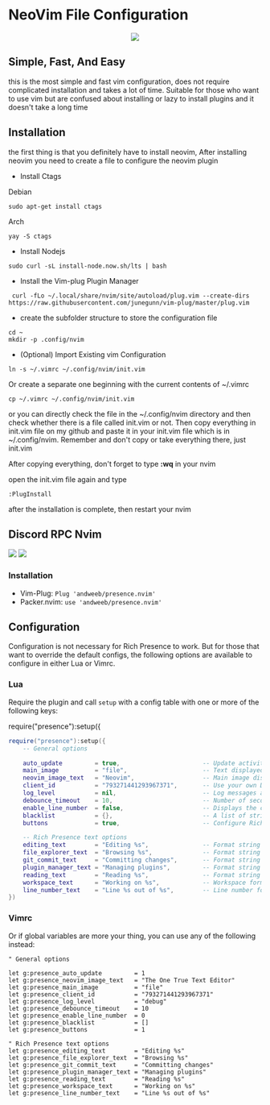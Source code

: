 # NeoVim File Configuration 

<center><img src="https://i.ibb.co/D9Jg1j3/20210828-120639.jpg"></center>

## Simple, Fast, And Easy

this is the most simple and fast vim configuration, does not require complicated installation and takes a lot of time. Suitable for those who want to use vim but are confused about installing or lazy to install plugins and it doesn't take a long time

## Installation

the first thing is that you definitely have to install neovim, After installing neovim you need to create a file to configure the neovim plugin
- Install Ctags

Debian
```
sudo apt-get install ctags
```

Arch
```
yay -S ctags
```

- Install Nodejs
```
sudo curl -sL install-node.now.sh/lts | bash
```

- Install the Vim-plug Plugin Manager

```
 curl -fLo ~/.local/share/nvim/site/autoload/plug.vim --create-dirs https://raw.githubusercontent.com/junegunn/vim-plug/master/plug.vim
```
- create the subfolder structure to store the configuration file
```
cd ~
mkdir -p .config/nvim
```
- (Optional) Import Existing vim Configuration

```
ln -s ~/.vimrc ~/.config/nvim/init.vim
```

Or create a separate one beginning with the current contents of ~/.vimrc<br>

```
cp ~/.vimrc ~/.config/nvim/init.vim
```
or you can directly check the file in the ~/.config/nvim directory and then check whether there is a file called init.vim or not. Then copy everything in init.vim file on my github and paste it in your init.vim file which is in ~/.config/nvim. Remember and don't copy or take everything there, just init.vim

After copying everything, don't forget to type **:wq** in your nvim

open the init.vim file again and type

```
:PlugInstall
```
after the installation is complete, then restart your nvim

## Discord RPC Nvim
<img src="https://i.ibb.co/hMSKCND/Screenshot-2021-08-22-11-28-32.png"> <img src="https://i.ibb.co/8r2kc24/Screenshot-2021-08-22-11-38-36.png">

### Installation
- Vim-Plug: ```Plug 'andweeb/presence.nvim'```<br>
- Packer.nvim: ```use 'andweeb/presence.nvim'```

## Configuration
Configuration is not necessary for Rich Presence to work. But for those that want to override the default configs, the following options are available to configure in either Lua or Vimrc.

### Lua
Require the plugin and call ```setup``` with a config table with one or more of the following keys:


require("presence"):setup({

```lua
require("presence"):setup({
    -- General options

    auto_update         = true,                       -- Update activity based on autocmd events (if `false`, map or manually execute `:lua package.loaded.presence:update()`)
    main_image          = "file",                     -- Text displayed when hovered over the Neovim image
    neovim_image_text   = "Neovim",                   -- Main image display (either "neovim" or "file")
    client_id           = "793271441293967371",       -- Use your own Discord application client id (not recommended)
    log_level           = nil,                        -- Log messages at or above this level (one of the following: "debug", "info", "warn", "error")
    debounce_timeout    = 10,                         -- Number of seconds to debounce events (or calls to `:lua package.loaded.presence:update(<filename>, true)`)
    enable_line_number  = false,                      -- Displays the current line number instead of the current project
    blacklist           = {},                         -- A list of strings or Lua patterns that disable Rich Presence if the current file name, path, or workspace matches
    buttons             = true,                       -- Configure Rich Presence button(s), either a boolean to enable/disable, a static table (`{{ label = "<label>", url = "<url>" }, ...}`, or a function(buffer: string>

    -- Rich Presence text options
    editing_text        = "Editing %s",               -- Format string rendered when an editable file is loaded in the buffer
    file_explorer_text  = "Browsing %s",              -- Format string rendered when browsing a file explorer
    git_commit_text     = "Committing changes",       -- Format string rendered when commiting changes in git
    plugin_manager_text = "Managing plugins",         -- Format string rendered when managing plugins
    reading_text        = "Reading %s",               -- Format string rendered when a read-only or unmodifiable file is loaded in the buffer
    workspace_text      = "Working on %s",            -- Workspace format string (either string or function(git_project_name: string|nil, buffer: string): string)
    line_number_text    = "Line %s out of %s",        -- Line number format string (for when enable_line_number is set to true)
})
```
### Vimrc
Or if global variables are more your thing, you can use any of the following instead:
```vim
" General options

let g:presence_auto_update         = 1
let g:presence_neovim_image_text   = "The One True Text Editor"
let g:presence_main_image          = "file"
let g:presence_client_id           = "793271441293967371"
let g:presence_log_level           = "debug"
let g:presence_debounce_timeout    = 10
let g:presence_enable_line_number  = 0
let g:presence_blacklist           = []
let g:presence_buttons             = 1

" Rich Presence text options
let g:presence_editing_text        = "Editing %s"
let g:presence_file_explorer_text  = "Browsing %s"
let g:presence_git_commit_text     = "Committing changes"
let g:presence_plugin_manager_text = "Managing plugins"
let g:presence_reading_text        = "Reading %s"
let g:presence_workspace_text      = "Working on %s"
let g:presence_line_number_text    = "Line %s out of %s"

```


